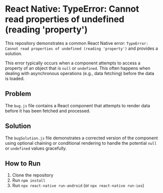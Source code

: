 # React Native: TypeError: Cannot read properties of undefined (reading 'property')

This repository demonstrates a common React Native error: `TypeError: Cannot read properties of undefined (reading 'property')` and provides a solution.

This error typically occurs when a component attempts to access a property of an object that is `null` or `undefined`. This often happens when dealing with asynchronous operations (e.g., data fetching) before the data is loaded.

## Problem
The `bug.js` file contains a React component that attempts to render data before it has been fetched and processed.

## Solution
The `bugSolution.js` file demonstrates a corrected version of the component using optional chaining or conditional rendering to handle the potential `null` or `undefined` values gracefully.

## How to Run
1. Clone the repository
2. Run `npm install`
3. Run `npx react-native run-android` (or `npx react-native run-ios`)